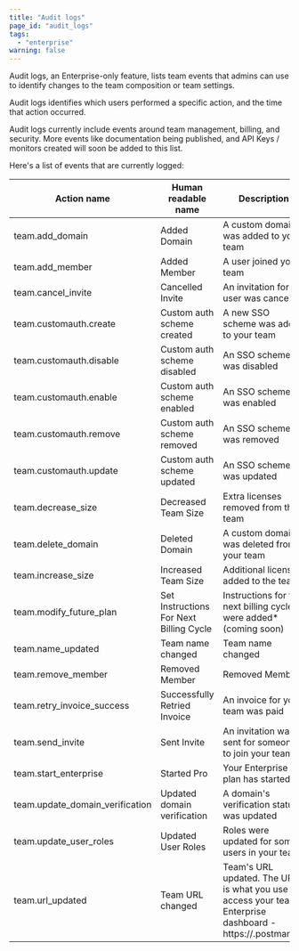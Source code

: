 ```yaml
---
title: "Audit logs"
page_id: "audit_logs"
tags: 
  - "enterprise"
warning: false
---
```


Audit logs, an Enterprise-only feature, lists team events that admins can use to identify changes to the team composition or team settings. 

Audit logs identifies which users performed a specific action, and the time that action occurred. 

Audit logs currently include events around team management, billing, and security. More events like documentation being 
published, and API Keys / monitors created will soon be added to this list.


Here's a list of events that are currently logged:


| Action name  |   Human readable name        | Description         |
| ---   |   ---     | ---------------------   |
|team.add_domain  |Added Domain    | A custom domain was added to your team                                                                      |
|team.add_member  |Added Member   |	A user joined your team  |
|team.cancel_invite  |Cancelled Invite    | An invitation for a user was cancelled  |
|team.customauth.create   |Custom auth scheme created   |A new SSO scheme was added to your team  |
|team.customauth.disable   |Custom auth scheme disabled     |An SSO scheme was disabled  |
|team.customauth.enable  |Custom auth scheme enabled    |An SSO scheme was enabled  |
|team.customauth.remove  |Custom auth scheme removed    |An SSO scheme was removed |
|team.customauth.update  |Custom auth scheme updated   |An SSO scheme was updated |
|team.decrease_size  |Decreased Team Size   |Extra licenses removed from the team  |
|team.delete_domain  |Deleted Domain    |A custom domain was deleted from your team  |
|team.increase_size  |Increased Team Size    |Additional licenses added to the team  |
|team.modify_future_plan |Set Instructions For Next Billing Cycle    |Instructions for the next billing cycle were added* (coming soon) |
|team.name_updated  |Team name changed    |Team name changed  |
|team.remove_member  |Removed Member    |Removed Member  |A user was removed from your team
|team.retry_invoice_success |	Successfully Retried Invoice    |An invoice for your team was paid  |
|team.send_invite  |Sent Invite    |An invitation was sent for someone to join your team  |
|team.start_enterprise  |Started Pro    |Your Enterprise plan has started.  |
|team.update_domain_verification  |	Updated domain verification    |A domain's verification status was updated  |
|team.update_user_roles  |Updated User Roles    |Roles were updated for some users in your team  |
|team.url_updated  |Team URL changed    |Team's URL updated. The URL is what you use to access your team's Enterprise dashboard - https://<team-url>.postman.co  |
